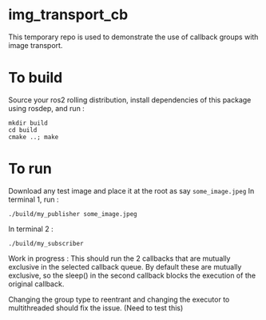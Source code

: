 # img_transport_cb
This temporary repo is used to demonstrate the use of callback groups with image transport.

# To build
Source your ros2 rolling distribution, install dependencies of this package using rosdep, and run : 
```
mkdir build
cd build
cmake ..; make
```

# To run
Download any test image and place it at the root as say `some_image.jpeg`
In terminal 1, run :
```
./build/my_publisher some_image.jpeg
```

In terminal 2 :
```
./build/my_subscriber
```

Work in progress :
This should run the 2 callbacks that are mutually exclusive in the selected callback queue. By default these are mutually exclusive, so the sleep() in
the second callback blocks the execution of the original callback.

Changing the group type to reentrant and changing the executor to multithreaded should fix the issue. (Need to test this)

